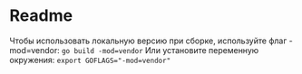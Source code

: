 # Readme



Чтобы использовать локальную версию при сборке, используйте флаг -mod=vendor:
`go build -mod=vendor`
Или установите переменную окружения:
`export GOFLAGS="-mod=vendor"`

